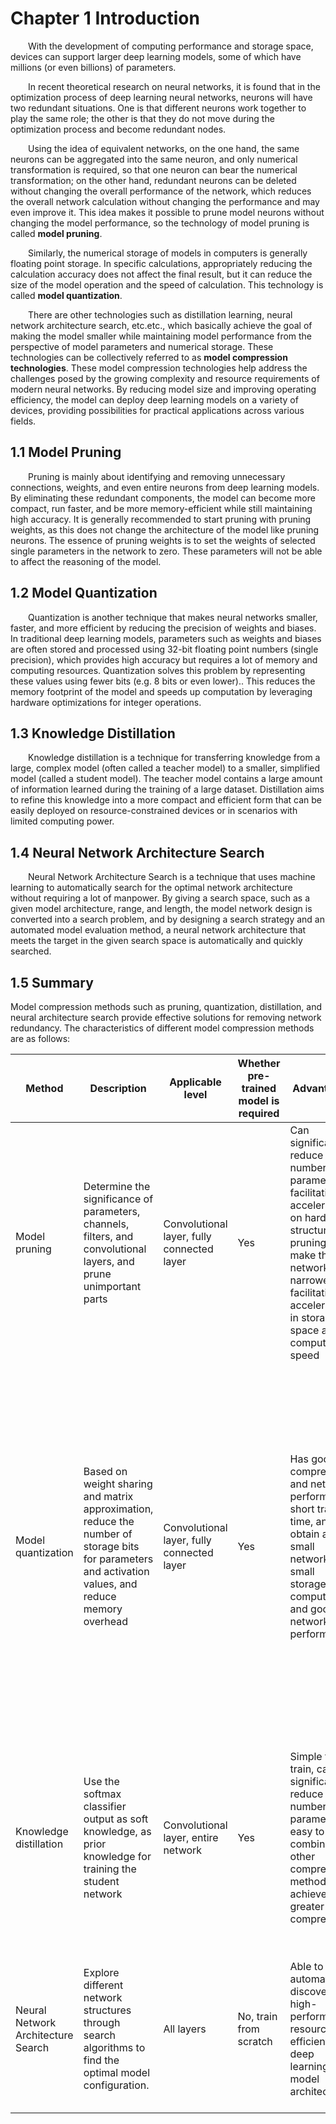 # Chapter 1 Introduction

&emsp;&emsp;With the development of computing performance and storage space, devices can support larger deep learning models, some of which have millions (or even billions) of parameters.

&emsp;&emsp;In recent theoretical research on neural networks, it is found that in the optimization process of deep learning neural networks, neurons will have two redundant situations. One is that different neurons work together to play the same role; the other is that they do not move during the optimization process and become redundant nodes.

&emsp;&emsp;Using the idea of ​​equivalent networks, on the one hand, the same neurons can be aggregated into the same neuron, and only numerical transformation is required, so that one neuron can bear the numerical transformation; on the other hand, redundant neurons can be deleted without changing the overall performance of the network, which reduces the overall network calculation without changing the performance and may even improve it. This idea makes it possible to prune model neurons without changing the model performance, so the technology of model pruning is called **model pruning**.

&emsp;&emsp;Similarly, the numerical storage of models in computers is generally floating point storage. In specific calculations, appropriately reducing the calculation accuracy does not affect the final result, but it can reduce the size of the model operation and the speed of calculation. This technology is called **model quantization**.

&emsp;&emsp;There are other technologies such as distillation learning, neural network architecture search, etc.etc., which basically achieve the goal of making the model smaller while maintaining model performance from the perspective of model parameters and numerical storage. These technologies can be collectively referred to as **model compression technologies**. These model compression technologies help address the challenges posed by the growing complexity and resource requirements of modern neural networks. By reducing model size and improving operating efficiency, the model can deploy deep learning models on a variety of devices, providing possibilities for practical applications across various fields.

## 1.1 Model Pruning

&emsp;&emsp;Pruning is mainly about identifying and removing unnecessary connections, weights, and even entire neurons from deep learning models. By eliminating these redundant components, the model can become more compact, run faster, and be more memory-efficient while still maintaining high accuracy. It is generally recommended to start pruning with pruning weights, as this does not change the architecture of the model like pruning neurons. The essence of pruning weights is to set the weights of selected single parameters in the network to zero. These parameters will not be able to affect the reasoning of the model.

## 1.2 Model Quantization

&emsp;&emsp;Quantization is another technique that makes neural networks smaller, faster, and more efficient by reducing the precision of weights and biases. In traditional deep learning models, parameters such as weights and biases are often stored and processed using 32-bit floating point numbers (single precision), which provides high accuracy but requires a lot of memory and computing resources. Quantization solves this problem by representing these values ​​using fewer bits (e.g. 8 bits or even lower).. This reduces the memory footprint of the model and speeds up computation by leveraging hardware optimizations for integer operations.

## 1.3 Knowledge Distillation

&emsp;&emsp;Knowledge distillation is a technique for transferring knowledge from a large, complex model (often called a teacher model) to a smaller, simplified model (called a student model). The teacher model contains a large amount of information learned during the training of a large dataset. Distillation aims to refine this knowledge into a more compact and efficient form that can be easily deployed on resource-constrained devices or in scenarios with limited computing power.

## 1.4 Neural Network Architecture Search

&emsp;&emsp;Neural Network Architecture Search is a technique that uses machine learning to automatically search for the optimal network architecture without requiring a lot of manpower. By giving a search space, such as a given model architecture, range, and length, the model network design is converted into a search problem, and by designing a search strategy and an automated model evaluation method, a neural network architecture that meets the target in the given search space is automatically and quickly searched.

## 1.5 Summary

Model compression methods such as pruning, quantization, distillation, and neural architecture search provide effective solutions for removing network redundancy. The characteristics of different model compression methods are as follows:

| Method | Description | Applicable level | Whether pre-trained model is required | Advantages | Disadvantages |
|----------------|----------|----------|------------------------|------------|------|
| Model pruning | Determine the significance of parameters, channels, filters, and convolutional layers, and prune unimportant parts|Convolutional layer, fully connected layer | Yes | Can significantly reduce the number of parameters, facilitating acceleration on hardware; structured pruning can make the network narrower, facilitating acceleration in storage space and computing speed | Unstructured pruning will cause irregular network structure, making it difficult to effectively accelerate; structured pruning may cause incompatibility with hardware platforms and poor flexibility |
| Model quantization | Based on weight sharing and matrix approximation, reduce the number of storage bits for parameters and activation values, and reduce memory overhead | Convolutional layer, fully connected layer | Yes | Has good compression and network performance, short training time, and can obtain a small network with small storage, low computation and good network performance | Quantized weights and activations reduce the capacity of the network and the quality of feature maps. When quantized to special positions, it is easy to cause a decrease in prediction accuracy. In addition, it will introduce noise into the gradient information, making it more difficult to converge the training process based on the gradient descent method |
| Knowledge distillation | Use the softmax classifier output as soft knowledge, as prior knowledge for training the student network | Convolutional layer, entire network | Yes | Simple to train, can significantly reduce the number of parameters, easy to combine with other compression methods to achieve greater compression | Long network training time,Need to train teacher and student models; special structures are difficult to use with convolution kernels and networks with small directions, and generalization is poor |
| Neural Network Architecture Search | Explore different network structures through search algorithms to find the optimal model configuration. | All layers | No, train from scratch | Able to automatically discover high-performance, resource-efficient deep learning model architectures | Usually requires a lot of computing resources and time, and the results may be limited by the definition of the search space and the choice of search algorithm |